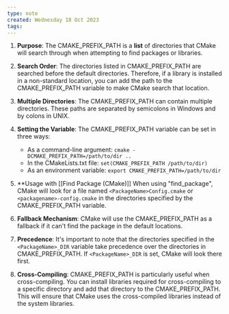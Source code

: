 ```yaml
---
type: note
created: Wednesday 18 Oct 2023
tags: 
---
```


1. **Purpose**: The CMAKE_PREFIX_PATH is a **list** of directories that CMake will search through when attempting to find packages or libraries.

2. **Search Order**: The directories listed in CMAKE_PREFIX_PATH are searched before the default directories. Therefore, if a library is installed in a non-standard location, you can add the path to the CMAKE_PREFIX_PATH variable to make CMake search that location.

3. **Multiple Directories**: The CMAKE_PREFIX_PATH can contain multiple directories. These paths are separated by semicolons in Windows and by colons in UNIX.

4. **Setting the Variable**: The CMAKE_PREFIX_PATH variable can be set in three ways:
   * As a command-line argument: `cmake -DCMAKE_PREFIX_PATH=/path/to/dir ..`
   * In the CMakeLists.txt file: `set(CMAKE_PREFIX_PATH /path/to/dir)`
   * As an environment variable: `export CMAKE_PREFIX_PATH=/path/to/dir`

5. **Usage with [[Find Package (CMake)]] When using "find_package", CMake will look for a file named `<PackageName>Config.cmake` or `<packagename>-config.cmake` in the directories specified by the CMAKE_PREFIX_PATH variable.

6. **Fallback Mechanism**: CMake will use the CMAKE_PREFIX_PATH as a fallback if it can't find the package in the default locations. 

7. **Precedence**: It's important to note that the directories specified in the `<PackageName>_DIR` variable take precedence over the directories in CMAKE_PREFIX_PATH. If `<PackageName>_DIR` is set, CMake will look there first.

8. **Cross-Compiling**: CMAKE_PREFIX_PATH is particularly useful when cross-compiling. You can install libraries required for cross-compiling to a specific directory and add that directory to the CMAKE_PREFIX_PATH. This will ensure that CMake uses the cross-compiled libraries instead of the system libraries.